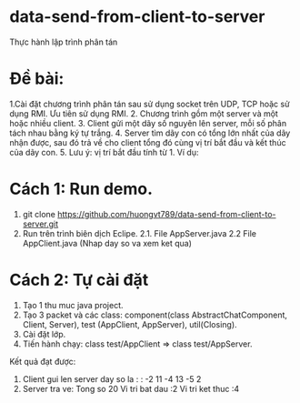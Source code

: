 ﻿# data-send-from-client-to-server
Thực hành lập trình phân tán
# Đề bài:
1.Cài đặt chương trình phân tán sau sử dụng socket trên UDP, TCP hoặc sử dụng RMI. Ưu tiên sử dụng RMI.
2. Chương trình gồm một server và một hoặc nhiều client.
3. Client gửi một dãy số nguyên lên server, mỗi số phân tách nhau bằng ký tự trắng.
4. Server tìm dãy con có tổng lớn nhất của dãy nhận được, sau đó trả về cho client tổng đó cùng vị trí bắt đầu và kết thúc của dãy con.
5. Lưu ý: vị trí bắt đầu tính từ 1.
Ví dụ:

# Cách 1: Run demo.
1. git clone https://github.com/huongvt789/data-send-from-client-to-server.git
2. Run trên trình biên dịch Eclipe.
2.1. File AppServer.java 
2.2 File AppClient.java (Nhap day so va xem ket qua)

# Cách 2: Tự cài đặt
1. Tạo 1 thu muc java project.
2. Tạo 3 packet và các class: component(class AbstractChatComponent, Client, Server), 
test (AppClient, AppServer), util(Closing).
3. Cài đặt lớp.
4. Tiến hành chạy: class test/AppClient => class test/AppServer.

Kết quả đạt được:
1. Client gui len server day so la : : 
-2 11 -4 13 -5 2
2. Server tra ve: Tong so 20 Vi tri bat dau :2 Vi tri ket thuc :4

